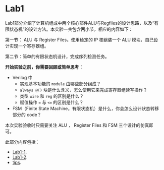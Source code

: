 # Lab1

Lab1部分介绍了计算机组成中两个核心部件ALU与Regfiles的设计思路，以及“有限状态机”的设计方法。本实验一共包含两小节，相应的内容如下：

第一节： ALU 与 Register Files，使用给定的 IP 核组装一个 ALU 模块，自己设计实现一个寄存器组。

第二节：简单的有限状态机设计，完成序列检测任务。

**开始实验之前，你需要回顾或简单思考：**

* Verilog 中
  * 实现基本功能的 `module` 由哪些部分组成？
  * `always @()` 块是什么含义，怎么使用它来完成寄存器组读写操作？
  * 类型 `wire` 和 `reg` 的区别是什么？
  * 赋值操作 `=` 与 `<=` 的区别是什么？
* FSM（Finite State Machine，有限状态机）是什么，你会怎么设计状态转移部分的 code？

本次实验验收时只需要关注 ALU ， Register Files 和 FSM 三个设计的仿真即可。

此部分内容包括：

* [Lab1-1](/Lab1/Lab1-1).
* [Lab1-2](/Lab1/Lab1-2).
* [tips](/Lab1/tips).